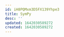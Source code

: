 ```yaml
---
id: iH8PQMxm3D5FX139Yhpe3
title: SymPy
desc: ''
updated: 1642030589272
created: 1642030589272
---
```


